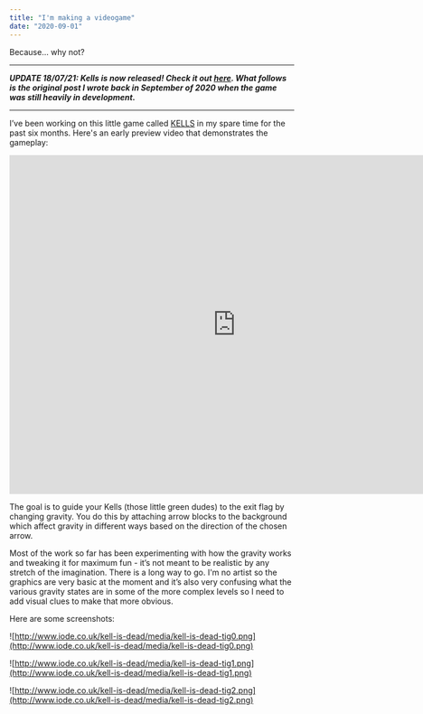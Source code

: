```yaml
---
title: "I'm making a videogame"
date: "2020-09-01"
---
```


Because... why not?

<!-- end -->

---

**_UPDATE 18/07/21: Kells is now released! Check it out
[here](https://store.steampowered.com/app/1595300/Kells/). What follows is the
original post I wrote back in September of 2020 when the game was still heavily
in development._**

---

I’ve been working on this little game called
[KELLS](https://twitter.com/KellsGame) in my spare time for the past six months.
Here's an early preview video that demonstrates the gameplay:

<p center="true">
<iframe width="800" height="600" src="https://www.youtube.com/embed/RJhWmYk--Pc?controls=1" frameborder="0" allow="accelerometer; autoplay; clipboard-write; encrypted-media; gyroscope; picture-in-picture" allowfullscreen></iframe>
</p>

The goal is to guide your Kells (those little green dudes) to the exit flag by
changing gravity. You do this by attaching arrow blocks to the background which
affect gravity in different ways based on the direction of the chosen arrow.

Most of the work so far has been experimenting with how the gravity works and
tweaking it for maximum fun - it’s not meant to be realistic by any stretch of
the imagination. There is a long way to go. I'm no artist so the graphics are
very basic at the moment and it’s also very confusing what the various gravity
states are in some of the more complex levels so I need to add visual clues to
make that more obvious.

Here are some screenshots:

![http://www.iode.co.uk/kell-is-dead/media/kell-is-dead-tig0.png](http://www.iode.co.uk/kell-is-dead/media/kell-is-dead-tig0.png)

![http://www.iode.co.uk/kell-is-dead/media/kell-is-dead-tig1.png](http://www.iode.co.uk/kell-is-dead/media/kell-is-dead-tig1.png)

![http://www.iode.co.uk/kell-is-dead/media/kell-is-dead-tig2.png](http://www.iode.co.uk/kell-is-dead/media/kell-is-dead-tig2.png)

